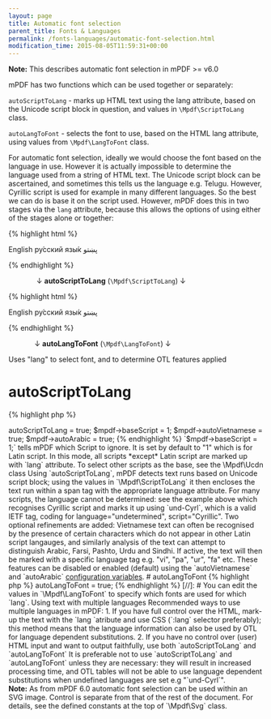 ```yaml
---
layout: page
title: Automatic font selection
parent_title: Fonts & Languages
permalink: /fonts-languages/automatic-font-selection.html
modification_time: 2015-08-05T11:59:31+00:00
---
```


<div class="alert alert-info" role="alert">
	<strong>Note:</strong> This describes automatic font selection in mPDF >= v6.0
</div>

mPDF has two functions which can be used together or separately:

`autoScriptToLang` - marks up HTML text using the lang attribute, based on the Unicode script block in question, 
and values in `\Mpdf\ScriptToLang` class.

`autoLangToFont` - selects the font to use, based on the HTML lang attribute, using values from 
`\Mpdf\LangToFont` class.

For automatic font selection, ideally we would choose the font based on the language in use. However it is actually 
impossible to determine the language used from a string of HTML text. The Unicode script block can be ascertained, 
and sometimes this tells us the language e.g. Telugu. However, Cyrillic script is used for example in many different 
languages. So the best we can do is base it on the script used. However, mPDF does this in two stages via the `lang` 
attribute, because this allows the options of using either of the stages alone or together:

{% highlight html %}

English ру́сский язы́к پښتو

{% endhighlight %}

              ↓ **autoScriptToLang** (`\Mpdf\ScriptToLang`) ↓

{% highlight html %}

English <span lang="und-Cyrl">ру́сский язы́к</span> <span lang="ps">پښتو</span>

{% endhighlight %}

             ↓ **autoLangToFont** (`\Mpdf\LangToFont`) ↓

Uses "lang" to select font, and to determine OTL features applied

# autoScriptToLang

{% highlight php %}
<?php

$mpdf->autoScriptToLang = true;

$mpdf->baseScript = 1;

$mpdf->autoVietnamese = true;

$mpdf->autoArabic = true;
{% endhighlight %}

`$mpdf->baseScript = 1;` tells mPDF which Script to ignore. It is set by default to "1" which is for Latin script. 
In this mode, all scripts *except* Latin script are marked up with `lang` attribute. To select other scripts as 
the base, see the \Mpdf\Ucdn class

Using `autoScriptToLang`, mPDF detects text runs based on Unicode script block; using the values in 
`\Mpdf\ScriptToLang` it then encloses the text run within a span tag with the appropriate language attribute. 
For many scripts, the language cannot be determined: see the example above which recognises Cyrillic script and 
marks it up using `und-Cyrl`, which is a valid IETF tag, coding for language="undetermined", script="Cyrillic".

Two optional refinements are added: Vietnamese text can often be recognised by the presence of certain characters 
which do not appear in other Latin script langauges, and similarly analysis of the text can attempt to distinguish 
Arabic, Farsi, Pashto, Urdu and Sindhi. If active, the text will then be marked with a specific language tag e.g. 
"vi", "pa", "ur", "fa" etc.

These features can be disabled or enabled (default) using the `autoVietnamese` and `autoArabic`
<a href="{{ "/configuration/configuration-v7-x.html" | prepend: site.baseurl }}">configuration variables</a>.

# autoLangToFont

{% highlight php %}
<?php

$mpdf->autoLangToFont = true;
{% endhighlight %}

[//]: # You can edit the values in `\Mpdf\LangToFont` to specify which fonts are used for which `lang`.

Using text with multiple languages

Recommended ways to use multiple languages in mPDF:

1. If you have full control over the HTML, mark-up the text with the `lang `atribute and use CSS 
   (`:lang` selector preferably); this method means that the language information can also be used by OTL 
   for language dependent substitutions.
2. If you have no control over (user) HTML input and want to output faithfully, use both `autoScriptToLang` 
   and `autoLangToFont`

It is preferable not to use `autoScriptToLang` and `autoLangToFont` unless they are necessary: they will 
result in increased processing time, and OTL tables will not be able to use language dependent substitutions 
when undefined languages are set e.g "`und-Cyrl`".

<div class="alert alert-info" role="alert">
	<strong>Note:</strong> As from mPDF 6.0 automatic font selection can be used within an SVG image. 
    Control is separate from that of the rest of the document. For details, see the defined constants at the 
    top of `\Mpdf\Svg` class.
</div>
